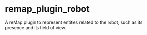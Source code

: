 remap_plugin_robot
==================

A reMap plugin to represent entities related to the robot, such as its presence and its field of view.